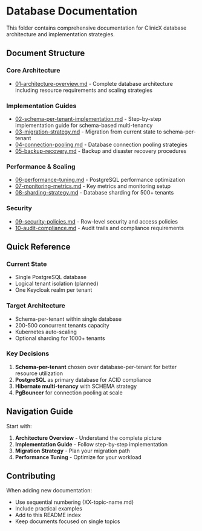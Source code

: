 # Database Documentation

This folder contains comprehensive documentation for ClinicX database architecture and implementation strategies.

## Document Structure

### Core Architecture
- [01-architecture-overview.md](./01-architecture-overview.md) - Complete database architecture including resource requirements and scaling strategies

### Implementation Guides
- [02-schema-per-tenant-implementation.md](./02-schema-per-tenant-implementation.md) - Step-by-step implementation guide for schema-based multi-tenancy
- [03-migration-strategy.md](./03-migration-strategy.md) - Migration from current state to schema-per-tenant
- [04-connection-pooling.md](./04-connection-pooling.md) - Database connection pooling strategies
- [05-backup-recovery.md](./05-backup-recovery.md) - Backup and disaster recovery procedures

### Performance & Scaling
- [06-performance-tuning.md](./06-performance-tuning.md) - PostgreSQL performance optimization
- [07-monitoring-metrics.md](./07-monitoring-metrics.md) - Key metrics and monitoring setup
- [08-sharding-strategy.md](./08-sharding-strategy.md) - Database sharding for 500+ tenants

### Security
- [09-security-policies.md](./09-security-policies.md) - Row-level security and access policies
- [10-audit-compliance.md](./10-audit-compliance.md) - Audit trails and compliance requirements

## Quick Reference

### Current State
- Single PostgreSQL database
- Logical tenant isolation (planned)
- One Keycloak realm per tenant

### Target Architecture
- Schema-per-tenant within single database
- 200-500 concurrent tenants capacity
- Kubernetes auto-scaling
- Optional sharding for 1000+ tenants

### Key Decisions
1. **Schema-per-tenant** chosen over database-per-tenant for better resource utilization
2. **PostgreSQL** as primary database for ACID compliance
3. **Hibernate multi-tenancy** with SCHEMA strategy
4. **PgBouncer** for connection pooling at scale

## Navigation Guide

Start with:
1. **Architecture Overview** - Understand the complete picture
2. **Implementation Guide** - Follow step-by-step implementation
3. **Migration Strategy** - Plan your migration path
4. **Performance Tuning** - Optimize for your workload

## Contributing

When adding new documentation:
- Use sequential numbering (XX-topic-name.md)
- Include practical examples
- Add to this README index
- Keep documents focused on single topics